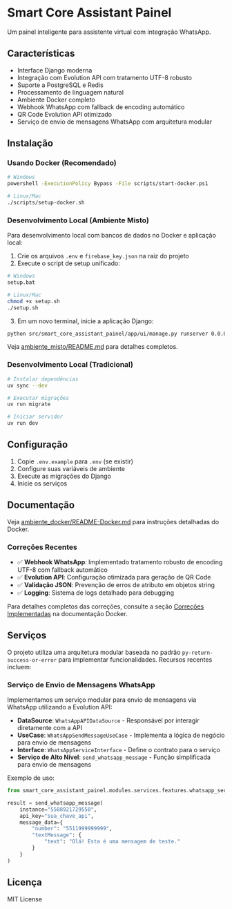 # Smart Core Assistant Painel

Um painel inteligente para assistente virtual com integração WhatsApp.

## Características

- Interface Django moderna
- Integração com Evolution API com tratamento UTF-8 robusto
- Suporte a PostgreSQL e Redis
- Processamento de linguagem natural
- Ambiente Docker completo
- Webhook WhatsApp com fallback de encoding automático
- QR Code Evolution API otimizado
- Serviço de envio de mensagens WhatsApp com arquitetura modular

## Instalação

### Usando Docker (Recomendado)

```bash
# Windows
powershell -ExecutionPolicy Bypass -File scripts/start-docker.ps1

# Linux/Mac
./scripts/setup-docker.sh
```

### Desenvolvimento Local (Ambiente Misto)

Para desenvolvimento local com bancos de dados no Docker e aplicação local:

1. Crie os arquivos `.env` e `firebase_key.json` na raiz do projeto
2. Execute o script de setup unificado:

```bash
# Windows
setup.bat

# Linux/Mac
chmod +x setup.sh
./setup.sh
```

3. Em um novo terminal, inicie a aplicação Django:

```bash
python src/smart_core_assistant_painel/app/ui/manage.py runserver 0.0.0.0:8000
```

Veja [ambiente_misto/README.md](ambiente_misto/README.md) para detalhes completos.

### Desenvolvimento Local (Tradicional)

```bash
# Instalar dependências
uv sync --dev

# Executar migrações
uv run migrate

# Iniciar servidor
uv run dev
```

## Configuração

1. Copie `.env.example` para `.env` (se existir)
2. Configure suas variáveis de ambiente
3. Execute as migrações do Django
4. Inicie os serviços

## Documentação

Veja [ambiente_docker/README-Docker.md](ambiente_docker/README-Docker.md) para instruções detalhadas do Docker.

### Correções Recentes

- ✅ **Webhook WhatsApp**: Implementado tratamento robusto de encoding UTF-8 com fallback automático
- ✅ **Evolution API**: Configuração otimizada para geração de QR Code
- ✅ **Validação JSON**: Prevenção de erros de atributo em objetos string
- ✅ **Logging**: Sistema de logs detalhado para debugging

Para detalhes completos das correções, consulte a seção [Correções Implementadas](ambiente_docker/README-Docker.md#-correções-implementadas) na documentação Docker.

## Serviços

O projeto utiliza uma arquitetura modular baseada no padrão `py-return-success-or-error` para implementar funcionalidades. Recursos recentes incluem:

### Serviço de Envio de Mensagens WhatsApp

Implementamos um serviço modular para envio de mensagens via WhatsApp utilizando a Evolution API:

- **DataSource**: `WhatsAppAPIDataSource` - Responsável por interagir diretamente com a API
- **UseCase**: `WhatsAppSendMessageUseCase` - Implementa a lógica de negócio para envio de mensagens
- **Interface**: `WhatsAppServiceInterface` - Define o contrato para o serviço
- **Serviço de Alto Nível**: `send_whatsapp_message` - Função simplificada para envio de mensagens

Exemplo de uso:
```python
from smart_core_assistant_painel.modules.services.features.whatsapp_services.send_message_service import send_whatsapp_message

result = send_whatsapp_message(
    instance="5588921729550",
    api_key="sua_chave_api",
    message_data={
        "number": "5511999999999",
        "textMessage": {
            "text": "Olá! Esta é uma mensagem de teste."
        }
    }
)
```

## Licença

MIT License